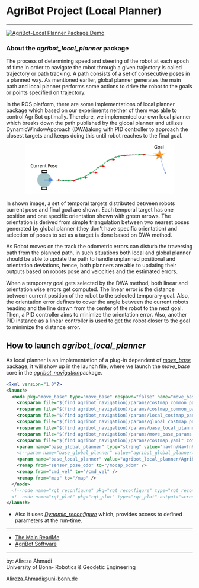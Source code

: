 # AgriBot Project (Local Planner)

---


[![AgriBot-Local Planner Package Demo](http://img.youtube.com/vi/xCAXH3JesxI/0.jpg)](https://www.youtube.com/watch?time_continue=1&v=xCAXH3JesxI "AgriBot-Local Planner Package Demo")

### About the *agribot_local_planner* package
The process of determining speed and steering of the robot at each epoch of time in order to navigate the robot through a given trajectory is called trajectory or path tracking. A path consists of a set of consecutive poses in a planned way. As mentioned earlier, global planner generates the main path and local planner performs some actions to drive the robot to the goals or points specified on trajectory. 

In the ROS platform, there are some implementations of local planner package which based on our experiments neither of them was able to control AgriBot optimally. Therefore, we implemented our own local planner which breaks down the path published by the global planner and utilizes DynamicWindowApproach (DWA)along with PID controller to approach the closest targets and keeps doing this until robot reaches to the final goal. 

<div align="center">
	<img src="/doc/images/alp.png" alt="navgraph" width="400" title="navgraph"/>
</div>

In shown image, a set of temporal targets distributed between robots current pose and final goal are shown. Each temporal target has one position and one specific orientation shown with green arrows. The orientation is derived from simple triangulation between two nearest poses generated by global planner (they don't have specific orientation) and selection of poses to set as a target is done based on DWA method. 

As Robot moves on the track the odometric errors can disturb the traversing path from the planned path, in such situations both local and global planner should be able to update the path to handle unplanned positional and orientation deviations, hence, both planners are able to updating their outputs based on robots pose and velocities and the estimated errors.

When a temporary goal gets selected by the DWA method, both linear and orientation wise errors get computed. The linear error is the distance between current position of the robot to the selected temporary goal. Also, the orientation error defines to cover the angle between the current robots heading and the line drawn from the center of the robot to the next goal. Then, a PID controller aims to minimize the orientation error. Also, another PID instance as a linear controller is used to get the robot closer to the goal to minimize the distance error. 

## How to launch *agribot_local_planner*
As local planner is an implementation of a plug-in dependent of [*move_base*](http://wiki.ros.org/move_base) package, it will show up in the launch file, where we launch the *move_base* core in the [*agribot_navigation*](https://github.com/PRBonn/agribot/blob/master/doc/api/agribot_navigation.md)package.

```xml
<?xml version="1.0"?>
<launch>
  <node pkg="move_base" type="move_base" respawn="false" name="move_base"  output="screen">
    <rosparam file="$(find agribot_navigation)/params/costmap_common_params.yaml" command="load" ns="global_costmap" />
    <rosparam file="$(find agribot_navigation)/params/costmap_common_params.yaml" command="load" ns="local_costmap" />
    <rosparam file="$(find agribot_navigation)/params/local_costmap_params.yaml" command="load" />
    <rosparam file="$(find agribot_navigation)/params/global_costmap_params.yaml" command="load" />
    <rosparam file="$(find agribot_navigation)/params/base_local_planner_params.yaml" command="load" />
    <rosparam file="$(find agribot_navigation)/params/move_base_params.yaml" command="load" />
    <rosparam file="$(find agribot_navigation)/params/costmap.yaml" command="load" ns="/costmap_node/costmap" />
    <param name="base_global_planner" type="string" value="navfn/NavfnROS"/>
    <!--param name="base_global_planner" value="agribot_global_planner/AgribotGlobalPlanner"/-->
    <param name="base_local_planner" value="agribot_local_planner/AgribotLocalPlanner"/>
    <remap from="sensor_pose_odo" to="/mocap_odom" />
    <remap from="cmd_vel" to="/cmd_vel" />
    <remap from="map" to="/map" />
  </node>
  <!--node name="rqt_reconfigure" pkg="rqt_reconfigure" type="rqt_reconfigure" output="screen"/-->
  <!--node name="rqt_plot" pkg="rqt_plot" type="rqt_plot" output="screen"/-->
</launch>
```

* Also it uses [*Dynamic_reconfigure*](http://wiki.ros.org/dynamic_reconfigure) which, provides access to defined parameters at the run-time. 

--- 
* [The Main ReadMe](https://github.com/PRBonn/agribot/blob/master/README.md)
* [AgriBot Software](https://github.com/PRBonn/agribot/blob/master/doc/api.md)

--- 
 by: Alireza Ahmadi                                     
 University of Bonn- Robotics & Geodetic Engineering
 
 Alireza.Ahmadi@uni-bonn.de                             
 []()





